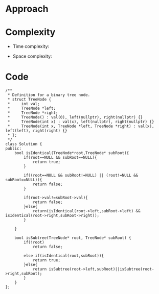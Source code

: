 # Approach
<!-- Describe your approach to solving the problem. -->

# Complexity
- Time complexity:
<!-- Add your time complexity here, e.g. $$O(n)$$ -->

- Space complexity:
<!-- Add your space complexity here, e.g. $$O(n)$$ -->

# Code
```
/**
 * Definition for a binary tree node.
 * struct TreeNode {
 *     int val;
 *     TreeNode *left;
 *     TreeNode *right;
 *     TreeNode() : val(0), left(nullptr), right(nullptr) {}
 *     TreeNode(int x) : val(x), left(nullptr), right(nullptr) {}
 *     TreeNode(int x, TreeNode *left, TreeNode *right) : val(x), left(left), right(right) {}
 * };
 */
class Solution {
public:
    bool isIdentical(TreeNode*root,TreeNode* subRoot){
        if(root==NULL && subRoot==NULL){
            return true;
        }
        
        if((root==NULL && subRoot!=NULL) || (root!=NULL && subRoot==NULL)){
            return false;
        }
        
        if(root->val!=subRoot->val){
            return false;
        }else{
            return(isIdentical(root->left,subRoot->left) && isIdentical(root->right,subRoot->right));
        }

    }

    bool isSubtree(TreeNode* root, TreeNode* subRoot) {
        if(!root)
            return false;
        
        else if(isIdentical(root,subRoot)){
            return true;
        }else{
            return isSubtree(root->left,subRoot)||isSubtree(root->right,subRoot);
        }
    }
};
```
